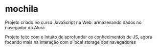 # mochila
Projeto criado no curso JavaScript na Web: armazenando dados no navegador da Alura

Projeto feito com o Intuito de aprofundar os conhecimentos de JS, agora focando mais na interação com o local storage dos navegadores
